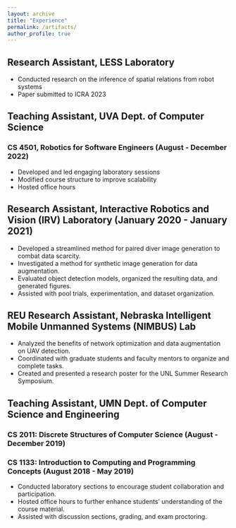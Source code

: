 ```yaml
---
layout: archive
title: "Experience"
permalink: /artifacts/
author_profile: true
---
```


## Research Assistant, LESS Laboratory
* Conducted research on the inference of spatial relations from robot systems
* Paper submitted to ICRA 2023

## Teaching Assistant, UVA Dept. of Computer Science
### CS 4501, Robotics for Software Engineers (August - December 2022)
* Developed and led engaging laboratory sessions
* Modified course structure to improve scalability
* Hosted office hours

## Research Assistant, Interactive Robotics and Vision (IRV) Laboratory (January 2020 - January 2021)
* Developed a streamlined method for paired diver image generation to combat data scarcity.
* Investigated a method for synthetic image generation for data augmentation.
* Evaluated object detection models, organized the resulting data, and generated figures.
* Assisted with pool trials, experimentation, and dataset organization.

## REU Research Assistant, Nebraska Intelligent Mobile Unmanned Systems (NIMBUS) Lab
* Analyzed the benefits of network optimization and data augmentation on UAV detection.
* Coordinated with graduate students and faculty mentors to organize and complete tasks.
* Created and presented a research poster for the UNL Summer Research Symposium.

## Teaching Assistant, UMN Dept. of Computer Science and Engineering
### CS 2011: Discrete Structures of Computer Science (August - December 2019)
### CS 1133: Introduction to Computing and Programming Concepts (August 2018 - May 2019)
* Conducted laboratory sections to encourage student collaboration and participation.
* Hosted office hours to further enhance students’ understanding of the course material.
* Assisted with discussion sections, grading, and exam proctoring.
